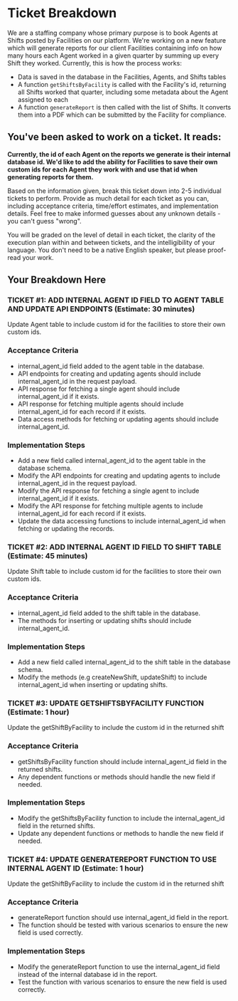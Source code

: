 # Ticket Breakdown
We are a staffing company whose primary purpose is to book Agents at Shifts posted by Facilities on our platform. We're working on a new feature which will generate reports for our client Facilities containing info on how many hours each Agent worked in a given quarter by summing up every Shift they worked. Currently, this is how the process works:

- Data is saved in the database in the Facilities, Agents, and Shifts tables
- A function `getShiftsByFacility` is called with the Facility's id, returning all Shifts worked that quarter, including some metadata about the Agent assigned to each
- A function `generateReport` is then called with the list of Shifts. It converts them into a PDF which can be submitted by the Facility for compliance.

## You've been asked to work on a ticket. It reads:

**Currently, the id of each Agent on the reports we generate is their internal database id. We'd like to add the ability for Facilities to save their own custom ids for each Agent they work with and use that id when generating reports for them.**


Based on the information given, break this ticket down into 2-5 individual tickets to perform. Provide as much detail for each ticket as you can, including acceptance criteria, time/effort estimates, and implementation details. Feel free to make informed guesses about any unknown details - you can't guess "wrong".


You will be graded on the level of detail in each ticket, the clarity of the execution plan within and between tickets, and the intelligibility of your language. You don't need to be a native English speaker, but please proof-read your work.

## Your Breakdown Here

### TICKET #1: ADD INTERNAL AGENT ID FIELD TO AGENT TABLE AND UPDATE API ENDPOINTS (Estimate: 30 minutes)

Update Agent table to include custom id for the facilities to store their own custom ids.

### Acceptance Criteria
- internal_agent_id field added to the agent table in the database.
- API endpoints for creating and updating agents should include internal_agent_id in the request payload.
- API response for fetching a single agent should include internal_agent_id if it exists.
- API response for fetching multiple agents should include internal_agent_id for each record if it exists.
- Data access methods for fetching or updating agents should include internal_agent_id.

### Implementation Steps
- Add a new field called internal_agent_id to the agent table in the database schema.
- Modify the API endpoints for creating and updating agents to include internal_agent_id in the request payload.
- Modify the API response for fetching a single agent to include internal_agent_id if it exists.
- Modify the API response for fetching multiple agents to include internal_agent_id for each record if it exists.
- Update the data accessing functions to include internal_agent_id when fetching or updating the records.


### TICKET #2: ADD INTERNAL AGENT ID FIELD TO SHIFT TABLE (Estimate: 45 minutes)

Update Shift table to include custom id for the facilities to store their own custom ids.

### Acceptance Criteria
- internal_agent_id field added to the shift table in the database.
- The methods for inserting or updating shifts should include internal_agent_id.

### Implementation Steps
- Add a new field called internal_agent_id to the shift table in the database schema.
- Modify the methods (e.g createNewShift, updateShift) to include internal_agent_id when inserting or updating shifts.



### TICKET #3: UPDATE GETSHIFTSBYFACILITY FUNCTION (Estimate: 1 hour)

Update the getShiftByFacility to include the custom id in the returned shift 

### Acceptance Criteria

- getShiftsByFacility function should include internal_agent_id field in the returned shifts.
- Any dependent functions or methods should handle the new field if needed.

### Implementation Steps
- Modify the getShiftsByFacility function to include the internal_agent_id field in the returned shifts.
- Update any dependent functions or methods to handle the new field if needed.


### TICKET #4: UPDATE GENERATEREPORT FUNCTION TO USE INTERNAL AGENT ID (Estimate: 1 hour)

Update the getShiftByFacility to include the custom id in the returned shift 

### Acceptance Criteria
- generateReport function should use internal_agent_id field in the report.
- The function should be tested with various scenarios to ensure the new field is used correctly.

### Implementation Steps
- Modify the generateReport function to use the internal_agent_id field instead of the internal database id in the report.
- Test the function with various scenarios to ensure the new field is used correctly.
